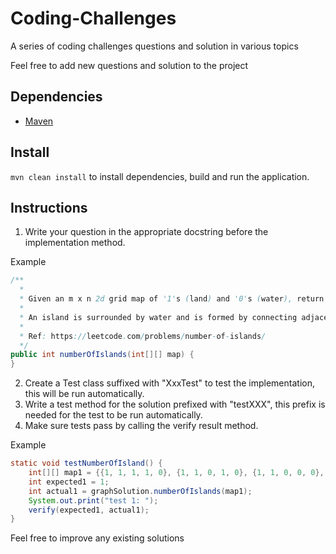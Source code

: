 # Coding-Challenges
A series of coding challenges questions and solution in various topics

Feel free to add new questions and solution to the project


## Dependencies 
* [Maven](https://maven.apache.org/)

## Install

`mvn clean install` to install dependencies, build and run the application. 

## Instructions

1. Write your question in the appropriate docstring before the implementation method.

Example
```java
/**
  *
  * Given an m x n 2d grid map of '1's (land) and '0's (water), return the number of islands.
  *
  * An island is surrounded by water and is formed by connecting adjacent lands horizontally or vertically.
  *
  * Ref: https://leetcode.com/problems/number-of-islands/
  */
public int numberOfIslands(int[][] map) {
}       
```
2. Create a Test class suffixed with "XxxTest" to test the implementation, this will be run automatically.
3. Write a test method for the solution prefixed with "testXXX", this prefix is needed for the 
test to be run automatically.
4. Make sure tests pass by calling the verify result method.

Example
```java
static void testNumberOfIsland() {
    int[][] map1 = {{1, 1, 1, 1, 0}, {1, 1, 0, 1, 0}, {1, 1, 0, 0, 0}, {0, 0, 0, 0, 0}};
    int expected1 = 1;
    int actual1 = graphSolution.numberOfIslands(map1);
    System.out.print("test 1: ");
    verify(expected1, actual1);
}
```

Feel free to improve any existing solutions

